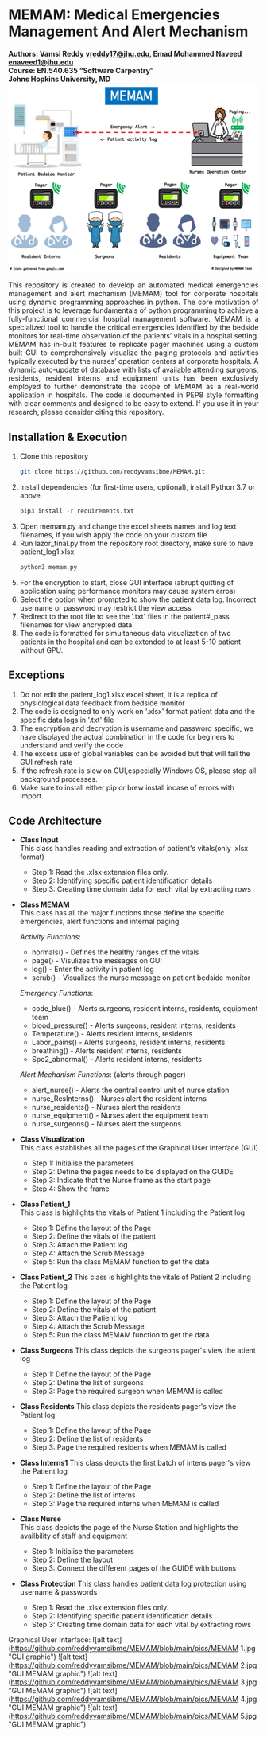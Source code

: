 # MEMAM: Medical Emergencies Management And Alert Mechanism
**Authors: Vamsi Reddy <vreddy17@jhu.edu>, Emad Mohammed Naveed <enaveed1@jhu.edu>**  
**Course: EN.540.635 “Software Carpentry”**  
**Johns Hopkins University, MD**
![alt text](https://github.com/reddyvamsibme/MEMAM/blob/main/pics/MEMAM.jpg "MEMAM graphic")
<p style='text-align: justify;'> This repository is created to develop an automated medical emergencies management and alert mechanism (MEMAM) tool for corporate hospitals using dynamic programming approaches in python. The core motivation of this project is to leverage fundamentals of python programming to achieve  a fully-functional commercial hospital management software. MEMAM is a specialized tool to handle the critical emergencies identified by the bedside monitors for real-time observation of the patients’ vitals in a hospital setting. MEMAM has in-built features to replicate pager machines using a custom built GUI to comprehensively visualize the paging protocols and activities typically executed by the nurses’ operation centers at corporate hospitals. A dynamic auto-update of database with lists of available attending surgeons, residents, resident interns and equipment units has been exclusively employed to further demonstrate the scope of MEMAM as a real-world application in hospitals. 
The code is documented in PEP8 style formatting with clear comments and designed to be easy to extend. If you use it in your research, please consider citing this repository.
</p>

## Installation & Execution
1. Clone this repository
    ```bash
    git clone https://github.com/reddyvamsibme/MEMAM.git
    ```
2. Install dependencies (for first-time users, optional), install Python 3.7 or above.
   ```bash
   pip3 install -r requirements.txt
   ```
3. Open memam.py and change the excel sheets names and log text filenames, if you wish apply the code on your custom file
4. Run lazor_final.py from the repository root directory, make sure to have patient_log1.xlsx
    ```bash
    python3 memam.py
    ``` 
5. For the encryption to start, close GUI interface (abrupt quitting of application using performance monitors may cause system erros)
6. Select the option when prompted to show the patient data log. Incorrect username or password may restrict the view access
7. Redirect to the root file to see the '.txt' files in the patient#_pass filenames for view encrypted data. 
8. The code is formatted for simultaneous data visualization of two patients in the hospital and can be extended to at least 5-10 patient without GPU. 

## Exceptions
1. Do not edit the patient_log1.xlsx excel sheet, it is a replica of physiological data feedback from bedside monitor
2. The code is designed to only work on '.xlsx' format patient data and the specific data logs in '.txt' file
3. The encryption and decryption is username and password specific, we have displayed the actual combination in the code for beginers to understand and verify the code
4. The excess use of global variables can be avoided but that will fail the GUI refresh rate
5. If the refresh rate is slow on GUI,especially Windows OS, please stop all background processes.
6. Make sure to install either pip or brew install incase of errors with import.

## Code Architecture
* **Class Input**  
   This class handles reading and extraction of patient's vitals(only .xlsx format)
    + Step 1: Read the .xlsx extension files only.
    + Step 2: Identifying specific patient identification details
    + Step 3: Creating time domain data for each vital by extracting rows

* **Class MEMAM**  
    This class has all the major functions those define the specific emergencies, alert functions and internal paging

    *Activity Functions:*
    + normals() - Defines the healthy ranges of the vitals
    + page() - Visulizes the messages on GUI
    + log() - Enter the activity in patient log
    + scrub() - Visualizes the nurse message on patient bedside monitor
    
    *Emergency Functions*:
    + code_blue() - Alerts surgeons, resident interns, residents, equipment team
    + blood_pressure() - Alerts surgeons, resident interns, residents
    + Temperature() - Alerts resident interns, residents
    + Labor_pains() - Alerts surgeons, resident interns, residents
    + breathing() - Alerts resident interns, residents 
    + Spo2_abnormal() - Alerts resident interns, residents
    
    *Alert Mechanism Functions*: (alerts through pager)
    + alert_nurse() - Alerts the central control unit of nurse station
    + nurse_ResInterns() - Nurses alert the resident interns
    + nurse_residents() - Nurses alert the residents
    + nurse_equipment() - Nurses alert the equipment team
    + nurse_surgeons() - Nurses alert the surgeons

         
* **Class Visualization**  
    This class establishes all the pages of the Graphical User Interface (GUI)
    
    + Step 1: Initialise the parameters
    + Step 2: Define the pages needs to be displayed on the GUIDE
    + Step 3: Indicate that the Nurse frame as the start page
    + Step 4: Show the frame
 
* **Class Patient_1**    
    This class is highlights the vitals of Patient 1 including the Patient log
    
    + Step 1: Define the layout of the Page
    + Step 2: Define the vitals of the patient
    + Step 3: Attach the Patient log
    + Step 4: Attach the Scrub Message
    + Step 5: Run the class MEMAM function to get the data

* **Class Patient_2**
    This class is highlights the vitals of Patient 2 including the Patient log
    
    + Step 1: Define the layout of the Page
    + Step 2: Define the vitals of the patient
    + Step 3: Attach the Patient log
    + Step 4: Attach the Scrub Message
    + Step 5: Run the class MEMAM function to get the data


* **Class Surgeons**
    This class depicts the surgeons pager's view the atient log
    
    + Step 1: Define the layout of the Page
    + Step 2: Define the list of surgeons
    + Step 3: Page the required surgeon when MEMAM is called


* **Class Residents**
    This class depicts the residents pager's view the Patient log
    
    + Step 1: Define the layout of the Page
    + Step 2: Define the list of residents
    + Step 3: Page the required residents when MEMAM is called

    
* **Class Interns1**
    This class depicts the first batch of intens pager's view the Patient log
    
    + Step 1: Define the layout of the Page
    + Step 2: Define the list of interns
    + Step 3: Page the required interns when MEMAM is called

* **Class Nurse**  
    This class depicts the page of the Nurse Station and highlights the availbility of staff and equipment
    
    + Step 1: Initialise the parameters
    + Step 2: Define the layout
    + Step 3: Connect the different pages of the GUIDE with buttons

* **Class Protection**
    This class handles patient data log protection using username & passwords
    
    + Step 1: Read the .xlsx extension files only.
    + Step 2: Identifying specific patient identification details
    + Step 3: Creating time domain data for each vital by extracting rows

Graphical User Interface:
![alt text](https://github.com/reddyvamsibme/MEMAM/blob/main/pics/MEMAM 1.jpg "GUI graphic")
![alt text](https://github.com/reddyvamsibme/MEMAM/blob/main/pics/MEMAM 2.jpg "GUI MEMAM graphic")
![alt text](https://github.com/reddyvamsibme/MEMAM/blob/main/pics/MEMAM 3.jpg "GUI MEMAM graphic")
![alt text](https://github.com/reddyvamsibme/MEMAM/blob/main/pics/MEMAM 4.jpg "GUI MEMAM graphic")
![alt text](https://github.com/reddyvamsibme/MEMAM/blob/main/pics/MEMAM 5.jpg "GUI MEMAM graphic")
